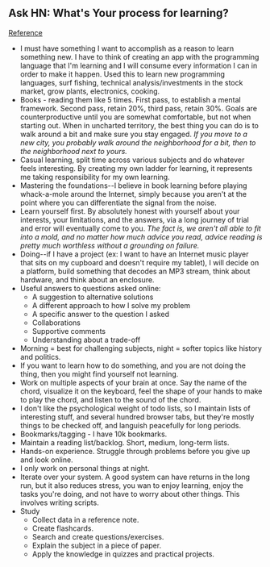## Ask HN: What's Your process for learning?
[Reference](https://news.ycombinator.com/item?id=14637859)

- I must have something I want to accomplish as a reason to learn something new. I have to think of creating an app with the programming language that I'm learning and I will consume every information I can in order to make it happen. Used this to learn new programming languages, surf fishing, technical analysis/investments in the stock market, grow plants, electronics, cooking.
- Books - reading them like 5 times. First pass, to establish a mental framework. Second pass, retain 20%, third pass, retain 30%. Goals are counterproductive until you are somewhat comfortable, but not when starting out. When in uncharted territory, the best thing you can do is to walk around a bit and make sure you stay engaged. *If you move to a new city, you probably walk around the neighborhood for a bit, then to the neighborhood next to yours.*
- Casual learning, split time across various subjects and do whatever feels interesting. By creating my own ladder for learning, it represents me taking responsibility for my own learning.
- Mastering the foundations--I believe in book learning before playing whack-a-mole around the Internet, simply because you aren't at the point where you can differentiate the signal from the noise.
- Learn yourself first. By absolutely honest with yourself about your interests, your limitations, and the answers, via a long journey of trial and error will eventually come to you. *The fact is, we aren't all able to fit into a mold, and no matter how much advice you read, advice reading is pretty much worthless without a grounding on failure.*
- Doing--if I have a project (ex: I want to have an Internet music player that sits on my cupboard and doesn't require my tablet), I will decide on a platform, build something that decodes an MP3 stream, think about hardware, and think about an enclosure.
- Useful answers to questions asked online:
  - A suggestion to alternative solutions
  - A different approach to how I solve my problem
  - A specific answer to the question I asked
  - Collaborations
  - Supportive comments
  - Understanding about a trade-off
- Morning = best for challenging subjects, night = softer topics like history and politics.
- If you want to learn how to do something, and you are not doing the thing, then you might find yourself not learning.
- Work on multiple aspects of your brain at once. Say the name of the chord, visualize it on the keyboard, feel the shape of your hands to make to play the chord, and listen to the sound of the chord.
- I don't like the psychological weight of todo lists, so I maintain lists of interesting stuff, and several hundred browser tabs, but they're mostly things to be checked off, and languish peacefully for long periods.
- Bookmarks/tagging - I have 10k bookmarks.
- Maintain a reading list/backlog. Short, medium, long-term lists.
- Hands-on experience. Struggle through problems before you give up and look online.
- I only work on personal things at night.
- Iterate over your system. A good system can have returns in the long run, but it also reduces stress, you wan to enjoy learning, enjoy the tasks you're doing, and not have to worry about other things. This involves writing scripts.
- Study
  - Collect data in a reference note.
  - Create flashcards.
  - Search and create questions/exercises.
  - Explain the subject in a piece of paper.
  - Apply the knowledge in quizzes and practical projects.

